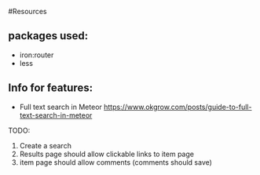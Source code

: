 
#Resources

## packages used:
- iron:router
- less



## Info for features:
- Full text search in Meteor https://www.okgrow.com/posts/guide-to-full-text-search-in-meteor




TODO:

1. Create a search
2. Results page should allow clickable links to item page
3. item page should allow comments (comments should save)

